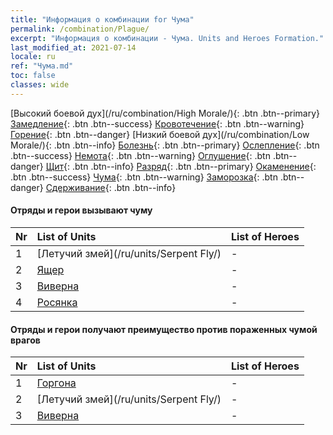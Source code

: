 ```yaml
---
title: "Информация о комбинации for Чума"
permalink: /combination/Plague/
excerpt: "Информация о комбинации - Чума. Units and Heroes Formation."
last_modified_at: 2021-07-14
locale: ru
ref: "Чума.md"
toc: false
classes: wide
---
```


  [Высокий боевой дух](/ru/combination/High Morale/){: .btn .btn--primary} [Замедление](/ru/combination/Slow/){: .btn .btn--success} [Кровотечение](/ru/combination/Bleeding/){: .btn .btn--warning} [Горение](/ru/combination/Burning/){: .btn .btn--danger} [Низкий боевой дух](/ru/combination/Low Morale/){: .btn .btn--info} [Болезнь](/ru/combination/Disease/){: .btn .btn--primary} [Ослепление](/ru/combination/Blind/){: .btn .btn--success} [Немота](/ru/combination/Silence/){: .btn .btn--warning} [Оглушение](/ru/combination/Stun/){: .btn .btn--danger} [Щит](/ru/combination/Shield/){: .btn .btn--info} [Разряд](/ru/combination/Static/){: .btn .btn--primary} [Окаменение](/ru/combination/Petrify/){: .btn .btn--success} [Чума](/ru/combination/Plague/){: .btn .btn--warning} [Заморозка](/ru/combination/Freeze/){: .btn .btn--danger} [Сдерживание](/ru/combination/Deterrence/){: .btn .btn--info} 


#### Отряды и герои вызывают чуму

  | Nr |  List of Units  | List of Heroes | 
  |:---|:----------------|:---------------| 
  | 1 | [Летучий змей](/ru/units/Serpent Fly/) | - |
  | 2 | [Ящер](/ru/units/Lizardman/) | - |
  | 3 | [Виверна](/ru/units/Wyvern/) | - |
  | 4 | [Росянка](/ru/units/Waspwort/) | - |


#### Отряды и герои получают преимущество против пораженных чумой врагов

  | Nr |  List of Units  | List of Heroes | 
  |:---|:----------------|:---------------| 
  | 1 | [Горгона](/ru/units/Gorgon/) | - |
  | 2 | [Летучий змей](/ru/units/Serpent Fly/) | - |
  | 3 | [Виверна](/ru/units/Wyvern/) | - |
